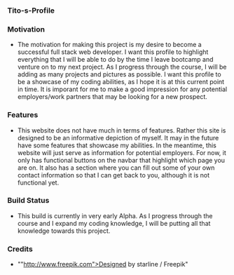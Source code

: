 ### Tito-s-Profile

### Motivation

* The motivation for making this project is my desire to become a successful full stack web developer. I want this profile to highlight everything that I will be able to do by the time I leave bootcamp and venture on to my next project. As I progress through the course, I will be adding as many projects and pictures as possible. I want this profile to be a showcase of my coding abilities, as I hope it is at this current point in time. It is imporant for me to make a good impression for any potential employers/work partners that may be looking for a new prospect. 

### Features

* This website does not have much in terms of features. Rather this site is designed to be an informative depiction of myself. It may in the future have some features that showcase my abilities. In the meantime, this website will just serve as information for potential employers. For now, it only has functional buttons on the navbar that highlight which page you are on. It also has a section where you can fill out some of your own contact information so that I can get back to you, although it is not functional yet.

### Build Status

* This build is currently in very early Alpha. As I progress through the course and I expand my coding knowledge, I will be putting all that knowledge towards this project.

### Credits

* ""http://www.freepik.com">Designed by starline / Freepik"